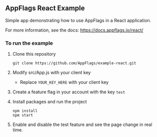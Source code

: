## AppFlags React Example

Simple app demonstrating how to use AppFlags in a React application. 

For more information, see the docs: https://docs.appflags.io/react/

### To run the example

1. Clone this repository
    ```shell script
    git clone https://github.com/AppFlags/example-react.git
    ```
2. Modify src/App.js with your client key 

    * Replace `YOUR_KEY_HERE` with your client key
    
3. Create a feature flag in your account with the key `test`
    
4. Install packages and run the project
    ```shell script
    npm install
    npm start
    ```

5. Enable and disable the test feature and see the page change in real time.  
   